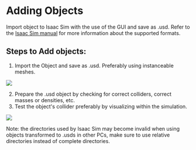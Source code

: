 # Adding Objects
Import object to Isaac Sim with the use of the GUI and save as .usd. Refer to the [Isaac Sim manual](https://docs.omniverse.nvidia.com/isaacsim/latest/overview.html) for more information about the supported formats. 

## Steps to Add objects:
1) Import the Object and save as .usd. Preferably using instanceable meshes.

![](https://github.com/IRVLUTD/isaac_sim_grasping/blob/main/media/AO1.png)


2) Prepare the .usd object by checking for correct colliders, correct masses or densities, etc.
3) Test the object's collider preferably by visualizing within the simulation.

![](https://github.com/IRVLUTD/isaac_sim_grasping/blob/main/media/AO2.gif)

Note: the directories used by Isaac Sim may become invalid when using objects transformed to .usds in other PCs, make sure to use relative directories instead of complete directories. 
